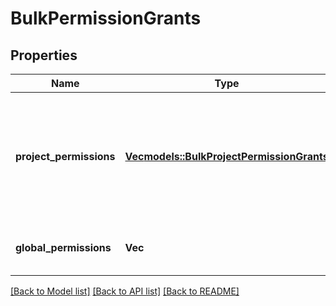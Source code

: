 # BulkPermissionGrants

## Properties

Name | Type | Description | Notes
------------ | ------------- | ------------- | -------------
**project_permissions** | [**Vec<models::BulkProjectPermissionGrants>**](BulkProjectPermissionGrants.md) | List of project permissions and the projects and issues those permissions provide access to. | 
**global_permissions** | **Vec<String>** | List of permissions granted to the user. | 

[[Back to Model list]](../README.md#documentation-for-models) [[Back to API list]](../README.md#documentation-for-api-endpoints) [[Back to README]](../README.md)


